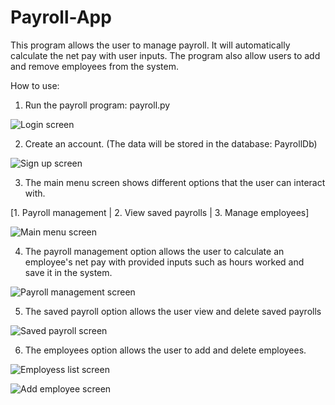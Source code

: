 # Payroll-App

This program allows the user to manage payroll. It will automatically calculate the net pay with user inputs. The program also allow users to add and remove employees from the system.

How to use:
1. Run the payroll program: payroll.py

![Login screen](https://github.com/gabrielzurc10/Payroll-App/blob/master/Screenshots/Login-screen.png?raw=true)

2. Create an account. (The data will be stored in the database: PayrollDb)

![Sign up screen](https://github.com/gabrielzurc10/Payroll-App/blob/master/Screenshots/Sign-up.png?raw=true)


3. The main menu screen shows different options that the user can interact with.

[1. Payroll management | 2. View saved payrolls | 3. Manage employees]

![Main menu screen](https://github.com/gabrielzurc10/Payroll-App/blob/master/Screenshots/Main-menu.png?raw=true)

4. The payroll management option allows the user to calculate an employee's net pay with provided inputs such as hours worked and save it in the system.

![Payroll management screen](https://github.com/gabrielzurc10/Payroll-App/blob/master/Screenshots/Payroll-management.png?raw=true)

5. The saved payroll option allows the user view and delete saved payrolls

![Saved payroll screen](https://github.com/gabrielzurc10/Payroll-App/blob/master/Screenshots/Saved-payroll.png?raw=true)

6. The employees option allows the user to add and delete employees. 

![Employess list screen](https://github.com/gabrielzurc10/Payroll-App/blob/master/Screenshots/Employee-list.png?raw=true)

![Add employee screen](https://github.com/gabrielzurc10/Payroll-App/blob/master/Screenshots/Add-employee.png?raw=true)
